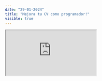 ```yaml
---
date: "29-01-2024"
title: "Mejora tu CV como programador!"
visible: true
---
```

<iframe src="https://www.youtube.com/embed/10p3bSgaqNo" allowfullscreen></iframe>
